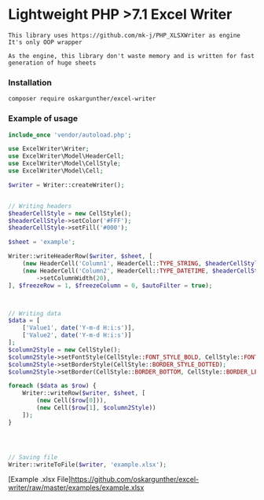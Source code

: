 # Lightweight PHP >7.1 Excel Writer

    This library uses https://github.com/mk-j/PHP_XLSXWriter as engine
    It's only OOP wrapper
    
    As the engine, this library don't waste memory and is written for fast generation of huge sheets
    

### Installation
    
    composer require oskargunther/excel-writer

### Example of usage
```php
include_once 'vendor/autoload.php';

use ExcelWriter\Writer;
use ExcelWriter\Model\HeaderCell;
use ExcelWriter\Model\CellStyle;
use ExcelWriter\Model\Cell;

$writer = Writer::createWriter();


// Writing headers
$headerCellStyle = new CellStyle();
$headerCellStyle->setColor('#FFF');
$headerCellStyle->setFill('#000');

$sheet = 'example';

Writer::writeHeaderRow($writer, $sheet, [
    (new HeaderCell('Column1', HeaderCell::TYPE_STRING, $headerCellStyle)),
    (new HeaderCell('Column2', HeaderCell::TYPE_DATETIME, $headerCellStyle))
        ->setColumnWidth(20),
], $freezeRow = 1, $freezeColumn = 0, $autoFilter = true);



// Writing data
$data = [
    ['Value1', date('Y-m-d H:i:s')],
    ['Value2', date('Y-m-d H:i:s')]
];
$column2Style = new CellStyle();
$column2Style->setFontStyle(CellStyle::FONT_STYLE_BOLD, CellStyle::FONT_STYLE_ITALIC);
$column2Style->setBorderStyle(CellStyle::BORDER_STYLE_DOTTED);
$column2Style->setBorder(CellStyle::BORDER_BOTTOM, CellStyle::BORDER_LEFT);

foreach ($data as $row) {
    Writer::writeRow($writer, $sheet, [
        (new Cell($row[0])),
        (new Cell($row[1], $column2Style))
    ]);
}




// Saving file
Writer::writeToFile($writer, 'example.xlsx');
```

[Example .xlsx File]https://github.com/oskargunther/excel-writer/raw/master/examples/example.xlsx